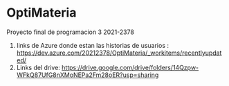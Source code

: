 # OptiMateria
Proyecto final de programacion 3 2021-2378
1. links de Azure donde estan las historias de usuarios : https://dev.azure.com/20212378/OptiMateria/_workitems/recentlyupdated/
2. Links del drive: https://drive.google.com/drive/folders/14Qzpw-WFkQ87UfG8nXMoNEPa2Fm28oER?usp=sharing
